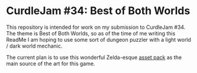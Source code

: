 # CurdleJam #34: Best of Both Worlds
This repository is intended for work on my submission to CurdleJam #34. The theme is Best of Both Worlds, so as of the time of me writing this ReadMe I am hoping to use some sort of dungeon puzzler with a light world / dark world mechanic.  

The current plan is to use this wonderful Zelda-esque [asset pack](https://ansimuz.itch.io/top-down-adventure-assets) as the main source of the art for this game.  
